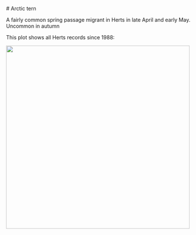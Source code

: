 # Arctic tern

A fairly common spring passage migrant in Herts in late April and early May. Uncommon in autumn

This plot shows all Herts records since 1988:

<img src="Species_distributions/arctic_tern.png" width = "500">
